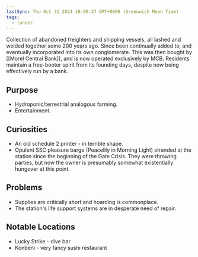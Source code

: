 ```yaml
---
lastSync: Thu Oct 31 2024 18:08:37 GMT+0000 (Greenwich Mean Time)
tags:
  - lancer
---
```


Collection of abandoned freighters and shipping vessels, all lashed and welded together some 200 years ago. Since been continually added to, and eventually incorporated into its own conglomerate. This was then bought by [[Morel Central Bank]], and is now operated exclusively by MCB. Residents maintain a free-booter spirit from its founding days, despite now being effectively run by a bank.

## Purpose

- Hydroponic/terrestrial analogous farming.  
- Entertainment.  

## Curiosities

- An old schedule 2 printer - in terrible shape.
- Opulent SSC pleasure barge (Peacelily in Morning Light) stranded at the station since the beginning of the Gate Crisis. They were throwing parties, but now the owner is presumably somewhat existentially hungover at this point.

## Problems

- Supplies are critically short and hoarding is commonplace.
- The station's life support systems are in desperate need of repair.

## Notable Locations
- Lucky Strike - dive bar
- Konbeni - very fancy sushi restaurant